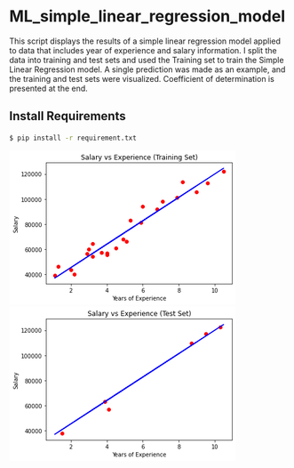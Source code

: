 # ML_simple_linear_regression_model

This script displays the results of a simple linear regression model applied to data that includes year of experience and salary information.
I split the data into training and test sets and used the Training set to train the Simple Linear Regression model. A single prediction was made as an example, and the training and test sets were visualized. Coefficient of determination is presented at the end. 

## Install Requirements

```bash
$ pip install -r requirement.txt
```
![model's output](./training_set.png)
![model's output](./test_set.png)
